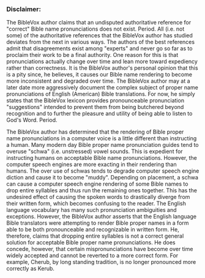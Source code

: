### Disclaimer:

The BibleVox author claims that an undisputed authoritative reference for "correct" Bible name pronunciations does not exist. Period. All (i.e. not some) of the authoritative references that the BibleVox author has studied deviates from the next in various ways. The authors of the best references admit that disagreements exist among "experts" and never go so far as to proclaim their work to be a final authority. One reason for this is that pronunciations actually change over time and lean more toward expediency rather than correctness. It is the BibleVox author's personal opinion that this is a pity since, he believes, it causes our Bible name rendering to become more inconsistent and degraded over time. The BibleVox author may at a later date more aggressively document the complex subject of proper name pronunciations of English (American) Bible translations. For now, he simply states that the BibleVox lexicon provides pronounceable pronunciation "suggestions" intended to prevent them from being butchered beyond recognition and to further the pleasure and utility of being able to listen to God's Word. Period.

The BibleVox author has determined that the rendering of Bible proper name pronunciations in a computer voice is a little different than instructing a human. Many modern day Bible proper name pronunciation guides tend to overuse "schwa" (i.e. unstressed) vowel sounds. This is expedient for instructing humans on acceptable Bible name pronunciations. However, the computer speech engines are more exacting in their rendering than humans. The over use of schwas tends to degrade computer speech engine diction and cause it to become "muddy". Depending on placement, a schwa can cause a computer speech engine rendering of some Bible names to drop entire syllables and thus run the remaining ones together. This has the undesired effect of causing the spoken words to drastically diverge from their written form, which becomes confusing to the reader. The English language vocabulary has many such pronunciation ambiguities and exceptions. However, the BibleVox author asserts that the English language Bible translators were attempting to render Bible proper names in a form able to be both pronounceable and recognizable in written form. He, therefore, claims that dropping entire syllables is not a correct general solution for acceptable Bible proper name pronunciations. He does concede, however, that certain mispronunciations have become over time widely accepted and cannot be reverted to a more correct form. For example, Cherub, by long standing tradition, is no longer pronounced more correctly as Kerub.